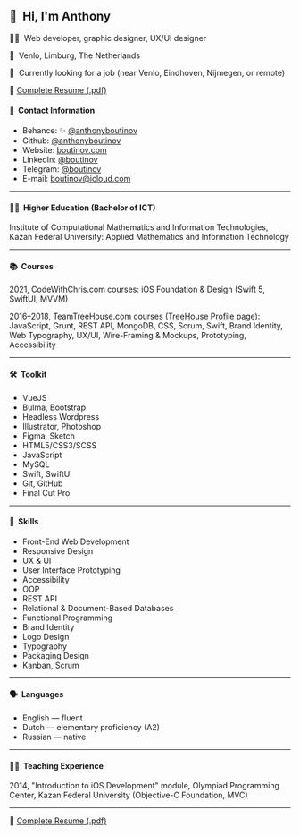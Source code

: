 ## 👋  Hi, I'm Anthony

👨‍💻  Web developer, graphic designer, UX/UI designer

📍  Venlo, Limburg, The Netherlands

👀  Currently looking for a job (near Venlo, Eindhoven, Nijmegen, or remote)

📃  <a href="Anthony%20Butinov%20-%20Web%20Developer%2C%20Graphic%20Designer%20-%20Resume.pdf">Complete Resume (.pdf)</a>

#### 📇  Contact Information

- Behance: ✨ <a href="https://www.behance.net/anthonyboutinov">@anthonyboutinov</a>
- Github: <a href="https://github.com/anthonyboutinov">@anthonyboutinov</a>
- Website: <a href="https://boutinov.com">boutinov.com</a>
- LinkedIn: <a href="https://www.linkedin.com/in/boutinov">@boutinov</a>
- Telegram: <a href="https://t.me/boutinov">@boutinov</a>
- E-mail: <a href="mailto:boutinov@icloud.com">boutinov@icloud.com</a>
<!-- - WhatsApp: <a href="https://wa.me/31626191937">+31 6 26 1919 37</a> -->

---

#### 👨‍🎓  Higher Education (Bachelor of ICT)

Institute of Computational Mathematics and Information Technologies, Kazan Federal University: Applied Mathematics and Information Technology

---

#### 📚  Courses

2021, CodeWithChris.com courses: iOS Foundation & Design (Swift 5, SwiftUI, MVVM)

2016–2018, TeamTreeHouse.com courses (<a href="https://teamtreehouse.com/anthonyboutinov">TreeHouse Profile page</a>): JavaScript, Grunt, REST API, MongoDB, CSS, Scrum, Swift, Brand Identity, Web Typography, UX/UI, Wire-Framing & Mockups, Prototyping, Accessibility

---

#### 🛠  Toolkit

- VueJS
- Bulma, Bootstrap
- Headless Wordpress
- Illustrator, Photoshop
- Figma, Sketch
- HTML5/CSS3/SCSS
- JavaScript	
- MySQL
- Swift, SwiftUI
- Git, GitHub
- Final Cut Pro

---

#### 🧠  Skills

- Front-End Web Development
- Responsive Design
- UX & UI
- User Interface Prototyping 
- Accessibility
- OOP
- REST API
- Relational & Document-Based Databases
- Functional Programming 
- Brand Identity
- Logo Design
- Typography
- Packaging Design
- Kanban, Scrum

---

#### 🗣  Languages

- English — fluent
- Dutch — elementary proficiency (A2)
- Russian — native

---

#### 👨‍🏫  Teaching Experience

2014, "Introduction to iOS Development" module, Olympiad Programming Center, Kazan Federal University (Objective-C Foundation, MVC)

---

📃  <a href="Anthony%20Butinov%20-%20Web%20Developer%2C%20Graphic%20Designer%20-%20Resume.pdf">Complete Resume (.pdf)</a>
